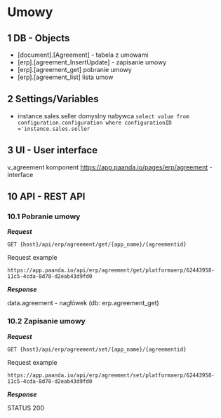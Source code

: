 # Umowy

## 1 DB - Objects

- [document].[Agreement] - tabela z umowami
- [erp].[agreement_InsertUpdate] - zapisanie  umowy
- [erp].[agreement_get] pobranie umowy
- [erp].[agreement_list]  lista umow

## 2 Settings/Variables

- instance.sales.seller domyslny nabywca `select value from configuration.configuration where configurationID ='instance.sales.seller`

## 3 UI - User interface

v_agreement komponent
https://app.paanda.io/pages/erp/agreement - interface


## 10 API - REST API

### 10.1 Pobranie  umowy

***Request***

```http
GET {host}/api/erp/agreement/get/{app_name}/{agreementid}
```

Request example 

```http
https://app.paanda.io/api/erp/agreement/get/platformaerp/62443958-11c5-4cda-8d78-d2eab43d9fd0
```

***Response***

data.agreement - nagłówek (db: erp.agreement_get)



### 10.2 Zapisanie umowy 

***Request***

```http
GET {host}/api/erp/agreement/set/{app_name}/{agreementid}
```

Request example 

```http
https://app.paanda.io/api/erp/agreement/set/platformaerp/62443958-11c5-4cda-8d78-d2eab43d9fd0
```

***Response***

STATUS 200 


